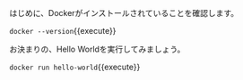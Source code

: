 はじめに、Dockerがインストールされていることを確認します。

`docker --version`{{execute}}

お決まりの、Hello Worldを実行してみましょう。

`docker run hello-world`{{execute}}